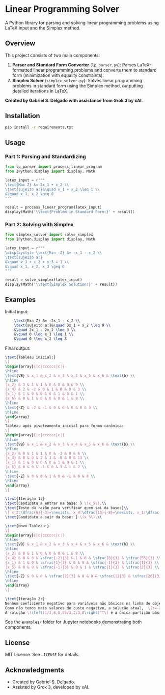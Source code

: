 # Linear Programming Solver

A Python library for parsing and solving linear programming problems using LaTeX input and the Simplex method.

## Overview

This project consists of two main components:
1. **Parser and Standard Form Converter** (`lp_parser.py`): Parses LaTeX-formatted linear programming problems and converts them to standard form (minimization with equality constraints).
2. **Simplex Solver** (`simplex_solver.py`): Solves linear programming problems in standard form using the Simplex method, outputting detailed iterations in LaTeX.

**Created by Gabriel S. Delgado with assistance from Grok 3 by xAI.**

## Installation

```bash
pip install -r requirements.txt
```

## Usage

### Part 1: Parsing and Standardizing
```python
from lp_parser import process_linear_program
from IPython.display import display, Math

latex_input = r"""
\text{Max Z} &= 2x_1 + x_2 \\
\text{sujeito a:}&\quad x_1 + x_2 \leq 1 \\
&\quad x_1, x_2 \geq 0
"""

result = process_linear_program(latex_input)
display(Math('\\text{Problem in Standard Form:}' + result))
```

### Part 2: Solving with Simplex
```python
from simplex_solver import solve_simplex
from IPython.display import display, Math

latex_input = r"""
\displaystyle \text{Min -Z} &= -x_1 - x_2 \\
\text{sujeito a:} 
&\quad x_1 + x_2 + x_3 = 1 \\
&\quad x_1, x_2, x_3 \geq 0
"""

result = solve_simplex(latex_input)
display(Math('\\text{Simplex Solution:}' + result))
```

## Examples

Initial input:
```latex
    \text{Min Z} &= -2x_1 - x_2 \\
    \text{sujeito a:}&\quad 3x_1 + x_2 \leq 9 \\
    &\quad 2x_1 - 2x_2 \leq 3 \\
    &\quad 0 \leq x_1 \leq 1 \\
    &\quad 0 \leq x_2 \leq 8
```

Final output:
```latex
\text{Tableau inicial:}
\[
\begin{array}{|c|cccccc|c|}
\hline
\text{VB} & x_1 & x_2 & x_3 & x_4 & x_5 & x_6 & \text{b} \\
\hline
{x_2} & 3 & 1 & 1 & 0 & 0 & 0 & 9 \\
{x_4} & 2 & -2 & 0 & 1 & 0 & 0 & 3 \\
{x_1} & 1 & 0 & 0 & 0 & 1 & 0 & 1 \\
{x_6} & 0 & 1 & 0 & 0 & 0 & 1 & 8 \\
\hline
\text{-Z} & -2 & -1 & 0 & 0 & 0 & 0 & 0 \\
\hline
\end{array}
\]
Tableau após pivoteamento inicial para forma canônica:
\[
\begin{array}{|c|cccccc|c|}
\hline
\text{VB} & x_1 & x_2 & x_3 & x_4 & x_5 & x_6 & \text{b} \\
\hline
{x_2} & 0 & 1 & 1 & 0 & -3 & 0 & 6 \\
{x_4} & 0 & 0 & 2 & 1 & -8 & 0 & 13 \\
{x_1} & 1 & 0 & 0 & 0 & 1 & 0 & 1 \\
{x_6} & 0 & 0 & -1 & 0 & 3 & 1 & 2 \\
\hline
\text{-Z} & 0 & 0 & 1 & 0 & -1 & 0 & 8 \\
\hline
\end{array}
\]

\text{Iteração 1:}
\text{Candidato a entrar na base: } \(x_5\).\\
\text{Teste da razão para verificar quem sai da base:}\\
\( x_2:\dfrac{6}{-3}=\nexists, x_4:\dfrac{13}{-8}=\nexists, x_1:\dfrac{1}{1}=1, { \color{red}{x_6:\dfrac{2}{3}=\sfrac{2}{3}} } \)\\
\text{Candidato a sair da base: } \(x_6\).\\

\text{Novo Tableau:}
\[
\begin{array}{|c|cccccc|c|}
\hline
\text{VB} & x_1 & x_2 & x_3 & x_4 & x_5 & x_6 & \text{b} \\
\hline
{x_2} & 0 & 1 & 0 & 0 & 0 & 1 & 8 \\
{x_4} & 0 & 0 & \sfrac{-2}{3} & 1 & 0 & \sfrac{8}{3} & \sfrac{55}{3} \\
{x_1} & 1 & 0 & \sfrac{1}{3} & 0 & 0 & \sfrac{-1}{3} & \sfrac{1}{3} \\
{x_5} & 0 & 0 & \sfrac{-1}{3} & 0 & 1 & \sfrac{1}{3} & \sfrac{2}{3} \\
\hline
\text{-Z} & 0 & 0 & \sfrac{2}{3} & 0 & 0 & \sfrac{1}{3} & \sfrac{26}{3} \\
\hline
\end{array}
\]

\text{Iteração 2:}
Nenhum coeficiente negativo para variáveis não básicas na linha do objetivo. Solução ótima alcançada.
Como não temos mais valores de custo negativo, a solução atual,  \(z=-26/3\), é ótima. 
A solução \(\left(1/3,8,0,55/3,2/3,0\right)^T\) é a única partição básica ótima.
```

See the `examples/` folder for Jupyter notebooks demonstrating both components.

## License

MIT License. See `LICENSE` for details.

## Acknowledgments

- Created by Gabriel S. Delgado.
- Assisted by Grok 3, developed by xAI.
